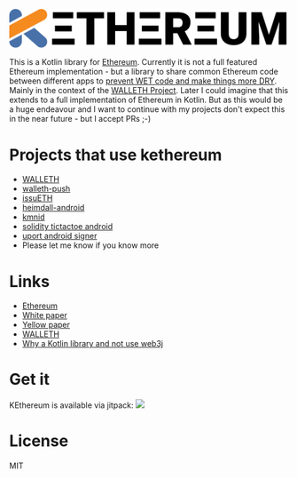 ![](assets/logo_smaller.png)

This is a Kotlin library for [Ethereum](https://ethereum.org).
Currently it is not a full featured Ethereum implementation - but a library to share common Ethereum code between different apps to [prevent WET code and make things more DRY](https://en.wikipedia.org/wiki/Don%27t_repeat_yourself). Mainly in the context of the [WALLETH Project](http://walleth.org).
Later I could imagine that this extends to a full implementation of Ethereum in Kotlin. But as this would be a huge endeavour and I want to continue with my projects don't expect this in the near future - but I accept PRs ;-)

Projects that use kethereum
===========================


 * [WALLETH](http://walleth.org)
 * [walleth-push](http://github.com/walleth/walleth-push)
 * [issuETH](https://github.com/issuETH/issuETH)
 * [heimdall-android](https://github.com/gnosis/heimdall-android)
 * [kmnid](https://github.com/uport-project/kmnid)
 * [solidity tictactoe android](https://github.com/rmeissner/solidity-tictactoe-android)
 * [uport android signer](https://github.com/uport-project/uport-android-signer)
 * Please let me know if you know more

Links
=====

* [Ethereum](https://ethereum.org/)
* [White paper](https://github.com/ethereum/wiki/wiki/White-Paper)
* [Yellow paper](https://github.com/ethereum/yellowpaper)
* [WALLETH](http://walleth.org)
* [Why a Kotlin library and not use web3j](https://github.com/web3j/web3j/issues/124#issuecomment-313088274)

Get it
======

KEthereum is available via jitpack:
[![](https://jitpack.io/v/walleth/kethereum.svg)](https://jitpack.io/#walleth/kethereum)

License
=======

MIT
